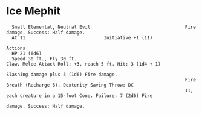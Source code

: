# Ice Mephit

      Small Elemental, Neutral Evil                                   Fire damage. Success: Half damage.
      AC 11                             Initiative +1 (11)
                                                                      Actions
      HP 21 (6d6)
      Speed 30 ft., Fly 30 ft.                                        Claw. Melee Attack Roll: +3, reach 5 ft. Hit: 3 (1d4 + 1)
                                                                      Slashing damage plus 3 (1d6) Fire damage.
                                                                      Fire Breath (Recharge 6). Dexterity Saving Throw: DC
                                                                      11, each creature in a 15-foot Cone. Failure: 7 (2d6) Fire
                                                                      damage. Success: Half damage.
